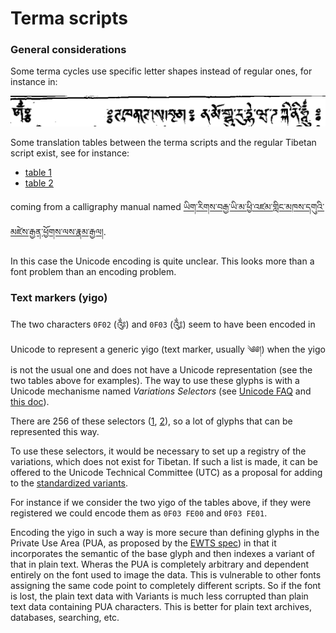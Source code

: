 # Terma scripts

### General considerations

Some terma cycles use specific letter shapes instead of regular ones, for instance in:

![terma script](images/terma-script.png?raw=true)

Some translation tables between the terma scripts and the regular Tibetan script exist, see for instance:
- [table 1](https://www.tbrc.org/browser/ImageService?work=W1KG4941&igroup=I1KG5056&image=194&first=1&last=590&fetchimg=yes)
- [table 2](https://www.tbrc.org/browser/ImageService?work=W1KG4941&igroup=I1KG5056&image=196&first=1&last=590&fetchimg=yes)

coming from a calligraphy manual named [ཡིག་རིགས་བརྒྱ་ཡི་མ་ཕྱི་འཛམ་གླིང་མཁས་དགུའི་མཛེས་རྒྱན་ཕྱོགས་ལས་རྣམ་རྒྱལ།](http://tbrc.org/link?RID=W1KG4941).

In this case the Unicode encoding is quite unclear. This looks more than a font problem than an encoding problem.

### Text markers (yigo)

The two characters `0F02` (༂) and `0F03` (༃) seem to have been encoded in Unicode to represent a generic yigo (text marker, usually ༄༅།) when the yigo is not the usual one and does not have a Unicode representation (see the two tables above for examples). The way to use these glyphs is with a Unicode mechanisme named *Variations Selectors* (see [Unicode FAQ](http://unicode.org/faq/vs.html) and [this doc](http://unicode.org/wg2/docs/n2468.doc)).

There are 256 of these selectors ([1](https://www.unicode.org/charts/PDF/UFE00.pdf), [2](https://www.unicode.org/charts/PDF/UE0100.pdf)), so a lot of glyphs that can be represented this way.

To use these selectors, it would be necessary to set up a registry of the variations, which does not exist for Tibetan. If such a list is made, it can be offered to the Unicode Technical Committee (UTC) as a proposal for adding to the [standardized variants](ftp://www.unicode.org/Public/12.1.0/ucd/StandardizedVariants-12.1.0d1.txt).

For instance if we consider the two yigo of the tables above, if they were registered we could encode them as `0F03 FE00` and `0F03 FE01`.

Encoding the yigo in such a way is more secure than defining glyphs in the Private Use Area (PUA, as proposed by the [EWTS spec](http://www.thlib.org/reference/transliteration/#!essay=/thl/ewts/7/)) in that it incorporates the semantic of the base glyph and then indexes a variant of that in plain text. Wheras the PUA is completely arbitrary and dependent entirely on the font used to image the data. This is vulnerable to other fonts assigning the same code point to completely different scripts. So if the font is lost, the plain text data with Variants is much less corrupted than plain text data containing PUA characters. This is better for plain text archives, databases, searching, etc.

